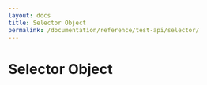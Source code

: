 ```yaml
---
layout: docs
title: Selector Object
permalink: /documentation/reference/test-api/selector/
---
```

# Selector Object